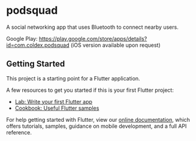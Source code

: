 # podsquad

A social networking app that uses Bluetooth to connect nearby users.

Google Play: https://play.google.com/store/apps/details?id=com.coldex.podsquad
(iOS version available upon request)

## Getting Started

This project is a starting point for a Flutter application.

A few resources to get you started if this is your first Flutter project:

- [Lab: Write your first Flutter app](https://flutter.dev/docs/get-started/codelab)
- [Cookbook: Useful Flutter samples](https://flutter.dev/docs/cookbook)

For help getting started with Flutter, view our
[online documentation](https://flutter.dev/docs), which offers tutorials,
samples, guidance on mobile development, and a full API reference.
